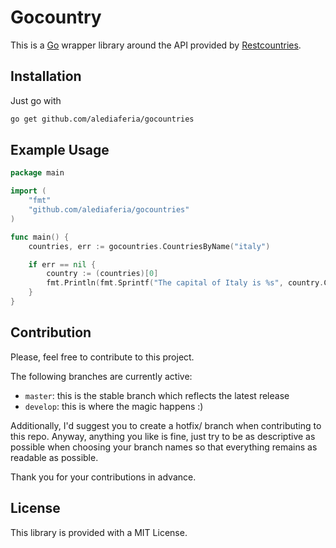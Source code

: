 # Gocountry

This is a [Go](https://golang.org) wrapper library around the API provided by
[Restcountries](https://restcountries.eu).

## Installation

Just go with

```bash
go get github.com/alediaferia/gocountries
```

## Example Usage

```go
package main

import (
    "fmt"
    "github.com/alediaferia/gocountries"
)

func main() {
    countries, err := gocountries.CountriesByName("italy")

    if err == nil {
        country := (countries)[0]
        fmt.Println(fmt.Sprintf("The capital of Italy is %s", country.Capital))
    }
}

```

## Contribution

Please, feel free to contribute to this project.

The following branches are currently active:

* ``master``: this is the stable branch which reflects the latest release
* ``develop``: this is where the magic happens :)

Additionally, I'd suggest you to create a hotfix/<word> branch
when contributing to this repo. Anyway, anything you like is fine,
just try to be as descriptive as possible when choosing your branch names
so that everything remains as readable as possible.

Thank you for your contributions in advance.

## License

This library is provided with a MIT License.
